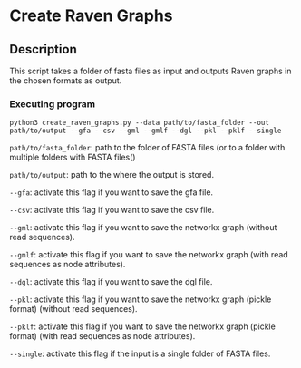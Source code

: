 # Create Raven Graphs

## Description

This script takes a folder of fasta files as input and outputs Raven graphs in the chosen formats as output.

### Executing program

```python3 create_raven_graphs.py --data path/to/fasta_folder --out path/to/output --gfa --csv --gml --gmlf --dgl --pkl --pklf --single```

```path/to/fasta_folder```: path to the folder of FASTA files (or to a folder with multiple folders with FASTA files()

```path/to/output```: path to the where the output is stored.

```--gfa```: activate this flag if you want to save the gfa file.

```--csv```: activate this flag if you want to save the csv file.

```--gml```: activate this flag if you want to save the networkx graph (without read sequences).

```--gmlf```: activate this flag if you want to save the networkx graph (with read sequences as node attributes).

```--dgl```: activate this flag if you want to save the dgl file.

```--pkl```: activate this flag if you want to save the networkx graph (pickle format) (without read sequences).

```--pklf```: activate this flag if you want to save the networkx graph (pickle format) (with read sequences as node attributes).

```--single```: activate this flag if the input is a single folder of FASTA files.
